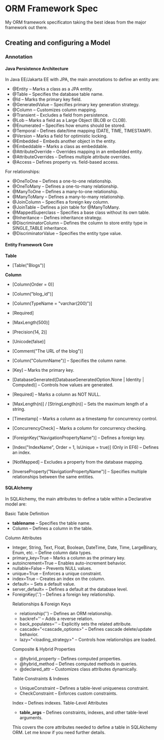 # ORM Framework Spec
My ORM framework specificaton taking the best ideas from the major framework out there.

## Creating and configuring a Model
### Annotation

#### Java Persistence Architecture
In Java EE/Jakarta EE with JPA, the main annotations to define an entity are:

* @Entity – Marks a class as a JPA entity.
* @Table – Specifies the database table name.
* @Id – Marks the primary key field.
* @GeneratedValue – Specifies primary key generation strategy.
* @Column – Customizes column mapping.
* @Transient – Excludes a field from persistence.
* @Lob – Marks a field as a Large Object (BLOB or CLOB).
* @Enumerated – Specifies how enums should be stored.
* @Temporal – Defines date/time mapping (DATE, TIME, TIMESTAMP).
* @Version – Marks a field for optimistic locking.
* @Embedded – Embeds another object in the entity.
* @Embeddable – Marks a class as embeddable.
* @AttributeOverride – Overrides mapping in an embedded entity.
* @AttributeOverrides – Defines multiple attribute overrides.
* @Access – Defines property vs. field-based access.

For relationships: 
* @OneToOne – Defines a one-to-one relationship.
* @OneToMany – Defines a one-to-many relationship.
* @ManyToOne – Defines a many-to-one relationship.
* @ManyToMany – Defines a many-to-many relationship.
* @JoinColumn – Specifies a foreign key column.
* @JoinTable – Defines a join table for @ManyToMany.
* @MappedSuperclass – Specifies a base class without its own table.
* @Inheritance – Defines inheritance strategy.
* @DiscriminatorColumn – Defines the column to store entity type in SINGLE_TABLE inheritance.
* @DiscriminatorValue – Specifies the entity type value.

#### Entity Framework Core
**Table**
* [Table("Blogs")]

**Column**
* [Column(Order = 0)]
* [Column("blog_id")]
* [Column(TypeName = "varchar(200)")]
* [Required]
* [MaxLength(500)]
* [Precision(14, 2)]
* [Unicode(false)]
* [Comment("The URL of the blog")]

* [Column("ColumnName")] – Specifies the column name.
* [Key] – Marks the primary key.
* [DatabaseGenerated(DatabaseGeneratedOption.None | Identity | Computed)] – Controls how values are generated.
* [Required] – Marks a column as NOT NULL.
* [MaxLength(n)] / [StringLength(n)] – Sets the maximum length of a string.
* [Timestamp] – Marks a column as a timestamp for concurrency control.
* [ConcurrencyCheck] – Marks a column for concurrency checking.
* [ForeignKey("NavigationPropertyName")] – Defines a foreign key.
* [Index("IndexName", Order = 1, IsUnique = true)] (Only in EF6) – Defines an index.
* [NotMapped] – Excludes a property from the database mapping.
* [InverseProperty("NavigationPropertyName")] – Specifies multiple relationships between the same entities.

#### SQLAlchemy
In SQLAlchemy, the main attributes to define a table within a Declarative model are:

Basic Table Definition
* __tablename__ – Specifies the table name.
* Column – Defines a column in the table.

Column Attributes
* Integer, String, Text, Float, Boolean, DateTime, Date, Time, LargeBinary, Enum, etc. – Define column data types.
* primary_key=True – Marks a column as the primary key.
* autoincrement=True – Enables auto-increment behavior.
* nullable=False – Prevents NULL values.
* unique=True – Enforces a unique constraint.
* index=True – Creates an index on the column.
* default=<value> – Sets a default value.
* server_default=<value> – Defines a default at the database level.
* ForeignKey('<table>.<column>') – Defines a foreign key relationship.

Relationships & Foreign Keys
* relationship('<Model>') – Defines an ORM relationship.
* backref='<attribute>' – Adds a reverse relation.
* back_populates='<attribute>' – Explicitly sets the related attribute.
* cascade="<cascade_options>" – Defines cascade delete/update behavior.
* lazy="<loading_strategy>" – Controls how relationships are loaded.

Composite & Hybrid Properties
* @hybrid_property – Defines computed properties.
* @hybrid_method – Defines computed methods in queries.
* @declared_attr – Customizes class attributes dynamically.

Table Constraints & Indexes
* UniqueConstraint – Defines a table-level uniqueness constraint.
* CheckConstraint – Enforces custom constraints.

Index – Defines indexes.
Table-Level Attributes
* __table_args__ – Defines constraints, indexes, and other table-level arguments.

This covers the core attributes needed to define a table in SQLAlchemy ORM. Let me know if you need further details.

